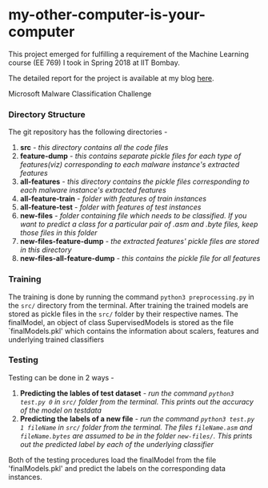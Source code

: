 # my-other-computer-is-your-computer

This project emerged for fulfilling a requirement of the Machine Learning course (EE 769) I took in Spring 2018 at IIT Bombay.

The detailed report for the project is available at my blog [here](https://www.akashtrehan.com/my-other-computer-is-your-computer/).

Microsoft Malware Classification Challenge

### Directory Structure
The git repository has the following directories -

1. **src**  - _this directory contains all the code files_
2. **feature-dump** - _this contains separate pickle files for each type of features(viz) corresponding to each malware instance's extracted features_
3. **all-features** - _this directory contains the pickle files corresponding to each malware instance's extracted features_
4. **all-feature-train** - _folder with features of train instances_
5. **all-feature-test** - _folder with features of test instances_
6. **new-files** - _folder containing file which needs to be classified. If you want to predict a class for a particular pair of .asm and .byte files, keep those files in this folder_
7. **new-files-feature-dump** - _the extracted features' pickle files are stored in this directory_
8. **new-files-all-feature-dump** - _this contains the pickle file for all features_

### Training
The training is done by running the command `python3 preprocessing.py` in the `src/` directory from the terminal. After training the trained models are stored as pickle files in the `src/` folder by their respective names. The finalModel, an object of class SupervisedModels is stored as the file `finalModels.pkl' which contains the information about scalers, features and underlying trained classifiers

### Testing 
Testing can be done in 2 ways -

1. **Predicting the lables of test dataset** - _run the command `python3 test.py 0` in `src/` folder from the terminal. This prints out the accuracy of the model on testdata_
2. **Predicting the labels of a new file** - _run the command `python3 test.py 1 fileName` in `src/` folder from the terminal. The files `fileName.asm` and `fileName.bytes` are assumed to be in the folder `new-files/`. This prints out the predicted label by each of the underlying classifier_

Both of the testing procedures load the finalModel from the file 'finalModels.pkl' and predict the labels on the corresponding data instances.
